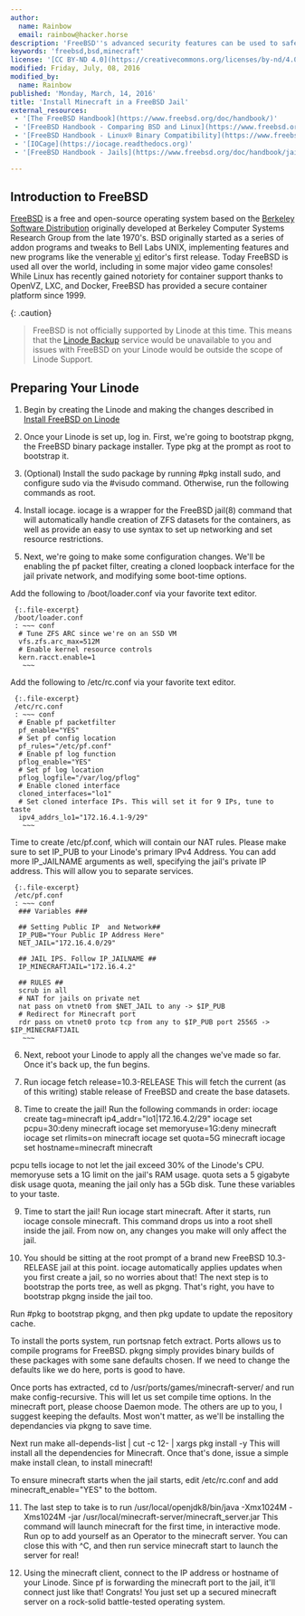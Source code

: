 ```yaml
---
author:
  name: Rainbow
  email: rainbow@hacker.horse
description: 'FreeBSD''s advanced security features can be used to safely provide a secured container for hosting game servers, like Minecraft.'
keywords: 'freebsd,bsd,minecraft'
license: '[CC BY-ND 4.0](https://creativecommons.org/licenses/by-nd/4.0)'
modified: Friday, July, 08, 2016
modified_by:
  name: Rainbow
published: 'Monday, March, 14, 2016'
title: 'Install Minecraft in a FreeBSD Jail'
external_resources:
 - '[The FreeBSD Handbook](https://www.freebsd.org/doc/handbook/)'
 - '[FreeBSD Handbook - Comparing BSD and Linux](https://www.freebsd.org/doc/en/articles/explaining-bsd/comparing-bsd-and-linux.html)'
 - '[FreeBSD Handbook - Linux® Binary Compatibility](https://www.freebsd.org/doc/handbook/linuxemu.html)'
 - '[IOCage](https://iocage.readthedocs.org)'
 - '[FreeBSD Handbook - Jails](https://www.freebsd.org/doc/handbook/jails.html)'

---
```


## Introduction to FreeBSD

[FreeBSD](https://www.freebsd.org/) is a free and open-source operating system based on the [Berkeley Software Distribution](https://en.wikipedia.org/wiki/Berkeley_Software_Distribution) originally developed at Berkeley Computer Systems Research Group from the late 1970's. BSD originally started as a series of addon programs and tweaks to Bell Labs UNIX, implementing features and new programs like the venerable [vi](https://en.wikipedia.org/wiki/Vi) editor's first release. Today FreeBSD is used all over the world, including in some major video game consoles! While Linux has recently gained notoriety for container support thanks to OpenVZ, LXC, and Docker, FreeBSD has provided a secure container platform since 1999.

{: .caution}
>
>FreeBSD is not officially supported by Linode at this time. This means that the [Linode Backup](/docs/platform/backup-service) service would be unavailable to you and issues with FreeBSD on your Linode would be outside the scope of Linode Support.

## Preparing Your Linode

1.    Begin by creating the Linode and making the changes described in [Install FreeBSD on Linode](https://linode.com/docs/tools-reference/custom-kernels-distros/install-freebsd-on-linode)

2.    Once your Linode is set up, log in. First, we're going to bootstrap pkgng, the FreeBSD binary package installer.
Type pkg at the prompt as root to bootstrap it.

3.    (Optional) Install the sudo package by running #pkg install sudo, and configure sudo via the #visudo command. Otherwise, run the following commands as root.

4.    Install iocage. iocage is a wrapper for the FreeBSD jail(8) command that will automatically handle creation of ZFS datasets for the containers, as well as provide an easy to use syntax to set up networking and set resource restrictions.

5.    Next, we're going to make some configuration changes. We'll be enabling the pf packet filter, creating a cloned loopback interface for the jail private network, and modifying some boot-time options.

Add the following to /boot/loader.conf via your favorite text editor.

     {:.file-excerpt}
     /boot/loader.conf
     : ~~~ conf
      # Tune ZFS ARC since we're on an SSD VM
      vfs.zfs.arc_max=512M
      # Enable kernel resource controls
      kern.racct.enable=1
       ~~~

Add the following to /etc/rc.conf via your favorite text editor.

     {:.file-excerpt}
     /etc/rc.conf
     : ~~~ conf
      # Enable pf packetfilter
      pf_enable="YES"
      # Set pf config location
      pf_rules="/etc/pf.conf"
      # Enable pf log function
      pflog_enable="YES"
      # Set pf log location
      pflog_logfile="/var/log/pflog"
      # Enable cloned interface
      cloned_interfaces="lo1"
      # Set cloned interface IPs. This will set it for 9 IPs, tune to taste
      ipv4_addrs_lo1="172.16.4.1-9/29"
       ~~~

Time to create /etc/pf.conf, which will contain our NAT rules. 
Please make sure to set IP_PUB to your Linode's primary IPv4 Address.
You can add more IP_JAILNAME arguments as well, specifying the jail's private IP address. This will allow you to separate services.

     {:.file-excerpt}
     /etc/pf.conf
     : ~~~ conf
      ### Variables ###

      ## Setting Public IP  and Network##
      IP_PUB="Your Public IP Address Here"
      NET_JAIL="172.16.4.0/29"

      ## JAIL IPS. Follow IP_JAILNAME ##
      IP_MINECRAFTJAIL="172.16.4.2"

      ## RULES ##          
      scrub in all
      # NAT for jails on private net
      nat pass on vtnet0 from $NET_JAIL to any -> $IP_PUB
      # Redirect for Minecraft port
      rdr pass on vtnet0 proto tcp from any to $IP_PUB port 25565 -> $IP_MINECRAFTJAIL
       ~~~

6.   Next, reboot your Linode to apply all the changes we've made so far. Once it's back up, the fun begins.

7.   Run iocage fetch release=10.3-RELEASE
     This will fetch the current (as of this writing) stable release of FreeBSD and create the base datasets.

8.   Time to create the jail! Run the following commands in order:
iocage create tag=minecraft ip4_addr="lo1|172.16.4.2/29"
iocage set pcpu=30:deny minecraft
iocage set memoryuse=1G:deny minecraft
iocage set rlimits=on minecraft
iocage set quota=5G minecraft
iocage set hostname=minecraft minecraft

pcpu tells iocage to not let the jail exceed 30% of the Linode's CPU. memoryuse sets a 1G limit on the jail's RAM usage.
quota sets a 5 gigabyte disk usage quota, meaning the jail only has a 5Gb disk. Tune these variables to your taste.

9.    Time to start the jail! Run iocage start minecraft. After it starts, run iocage console minecraft. This command drops us into a root shell inside the jail. From now on, any changes you make will only affect the jail.

10.   You should be sitting at the root prompt of a brand new FreeBSD 10.3-RELEASE jail at this point. iocage automatically applies updates when you first create a jail, so no worries about that! The next step is to bootstrap the ports tree, as well as pkgng. That's right, you have to bootstrap pkgng inside the jail too.

Run #pkg to bootstrap pkgng, and then pkg update to update the repository cache.

To install the ports system, run portsnap fetch extract. Ports allows us to compile programs for FreeBSD. pkgng simply provides binary builds of these packages with some sane defaults chosen. If we need to change the defaults like we do here, ports is good to have.

Once ports has extracted, cd to /usr/ports/games/minecraft-server/ and run make config-recursive.
This will let us set compile time options. In the minecraft port, please choose Daemon mode. The others are up to you, I suggest keeping the defaults. Most won't matter, as we'll be installing the dependancies via pkgng to save time.

Next run make all-depends-list | cut -c 12- | xargs pkg install -y
This will install all the dependencies for Minecraft. Once that's done, issue a simple make install clean, to install minecraft!

To ensure minecraft starts when the jail starts, edit /etc/rc.conf and add minecraft_enable="YES" to the bottom.

11. The last step to take is to run /usr/local/openjdk8/bin/java -Xmx1024M -Xms1024M -jar /usr/local/minecraft-server/minecraft_server.jar
This command will launch minecraft for the first time, in interactive mode. Run op <Your Minecraft Username Here> to add yourself as an Operator to the minecraft server. You can close this with ^C, and then run service minecraft start to launch the server for real!

12. Using the minecraft client, connect to the IP address or hostname of your Linode. Since pf is forwarding the minecraft port to the jail, it'll connect just like that! Congrats! You just set up a secured minecraft server on a rock-solid battle-tested operating system.
